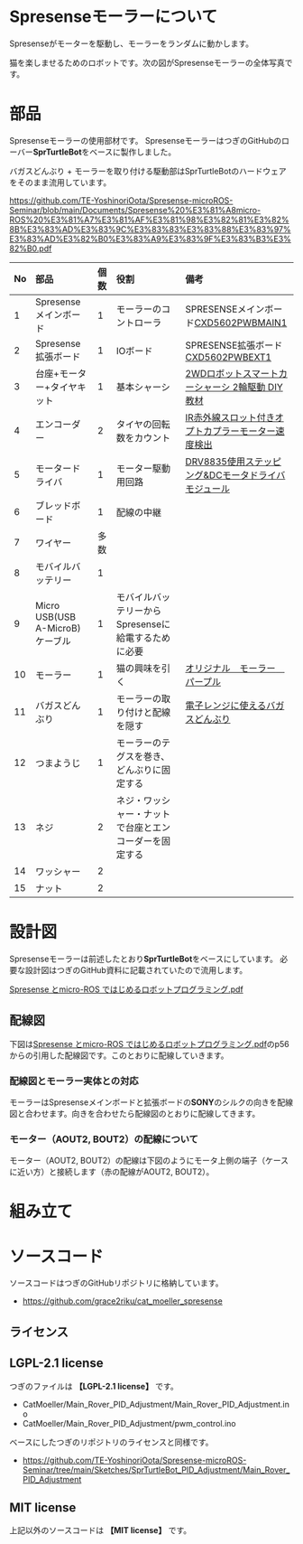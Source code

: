 # Spresenseモーラーについて
Spresenseがモーターを駆動し、モーラーをランダムに動かします。

猫を楽しませるためのロボットです。次の図がSpresenseモーラーの全体写真です。


# 部品
Spresenseモーラーの使用部材です。
SpresenseモーラーはつぎのGitHubのローバー**SprTurtleBot**をベースに製作しました。

バガスどんぶり + モーラーを取り付ける駆動部はSprTurtleBotのハードウェアをそのまま流用しています。

https://github.com/TE-YoshinoriOota/Spresense-microROS-Seminar/blob/main/Documents/Spresense%20%E3%81%A8micro-ROS%20%E3%81%A7%E3%81%AF%E3%81%98%E3%82%81%E3%82%8B%E3%83%AD%E3%83%9C%E3%83%83%E3%83%88%E3%83%97%E3%83%AD%E3%82%B0%E3%83%A9%E3%83%9F%E3%83%B3%E3%82%B0.pdf


| No | 部品 | 個数 | 役割 | 備考 |
| :--- | :--- | :--- | :--- | :--- |
| 1 | Spresense メインボード | 1 | モーラーのコントローラ | SPRESENSEメインボード[CXD5602PWBMAIN1](https://www.switch-science.com/products/3900) |
| 2 | Spresense 拡張ボード | 1 | IOボード | SPRESENSE拡張ボード[CXD5602PWBEXT1](https://www.switch-science.com/products/3901) |
| 3 | 台座+モーター+タイヤキット | 1 | 基本シャーシ | [2WDロボットスマートカーシャーシ 2輪駆動 DIY教材](https://www.amazon.co.jp/gp/product/B01IWHE9VI/ref=ppx_yo_dt_b_asin_title_o02_s00?ie=UTF8&psc=1) |
| 4 | エンコーダー | 2 | タイヤの回転数をカウント | [IR赤外線スロット付きオプトカプラーモーター速度検出](https://www.amazon.co.jp/gp/product/B084VP1GXS/ref=ppx_yo_dt_b_asin_title_o03_s00?ie=UTF8&psc=1) |
| 5 | モータードライバ | 1 | モーター駆動用回路 | [DRV8835使用ステッピング&DCモータドライバモジュール](https://akizukidenshi.com/catalog/g/g109848/) |
| 6 | ブレッドボード | 1 | 配線の中継 |  |
| 7 | ワイヤー | 多数 |  |  |
| 8 | モバイルバッテリー | 1 |  |  |
| 9 | Micro USB(USB A-MicroB)ケーブル | 1 | モバイルバッテリーからSpresenseに給電するために必要 |  |
| 10 | モーラー | 1 | 猫の興味を引く | [オリジナル　モーラー　パープル](https://item.rakuten.co.jp/auc-ookawaya/4979092016953/?s-id=pc_shop_recommend&rtg=c1e67285c7003768080607e3d6635f69) |
| 11 | バガスどんぶり | 1 | モーラーの取り付けと配線を隠す | [電子レンジに使えるバガスどんぶり](https://jp.daisonet.com/products/4550480309866) |
| 12 | つまようじ | 1 | モーラーのテグスを巻き、どんぶりに固定する |  |
| 13 | ネジ | 2 | ネジ・ワッシャー・ナットで台座とエンコーダーを固定する |  |
| 14 | ワッシャー | 2 |  |  |
| 15 | ナット | 2 |  |  |


# 設計図
Spresenseモーラーは前述したとおり**SprTurtleBot**をベースにしています。
必要な設計図はつぎのGitHub資料に記載されていたので流用します。

[Spresense とmicro-ROS ではじめるロボットプログラミング.pdf](https://github.com/TE-YoshinoriOota/Spresense-microROS-Seminar/blob/main/Documents/Spresense%20%E3%81%A8micro-ROS%20%E3%81%A7%E3%81%AF%E3%81%98%E3%82%81%E3%82%8B%E3%83%AD%E3%83%9C%E3%83%83%E3%83%88%E3%83%97%E3%83%AD%E3%82%B0%E3%83%A9%E3%83%9F%E3%83%B3%E3%82%B0.pdf)

## 配線図
下図は[Spresense とmicro-ROS ではじめるロボットプログラミング.pdf](https://github.com/TE-YoshinoriOota/Spresense-microROS-Seminar/blob/main/Documents/Spresense%20%E3%81%A8micro-ROS%20%E3%81%A7%E3%81%AF%E3%81%98%E3%82%81%E3%82%8B%E3%83%AD%E3%83%9C%E3%83%83%E3%83%88%E3%83%97%E3%83%AD%E3%82%B0%E3%83%A9%E3%83%9F%E3%83%B3%E3%82%B0.pdf)のp56からの引用した配線図です。このとおりに配線していきます。

### 配線図とモーラー実体との対応
モーラーはSpresenseメインボードと拡張ボードの**SONY**のシルクの向きを配線図と合わせます。向きを合わせたら配線図のとおりに配線してきます。

### モーター（AOUT2, BOUT2）の配線について
モーター（AOUT2, BOUT2）の配線は下図のようにモータ上側の端子（ケースに近い方）と接続します（赤の配線がAOUT2, BOUT2）。


# 組み立て


# ソースコード
ソースコードはつぎのGitHubリポジトリに格納しています。

* https://github.com/grace2riku/cat_moeller_spresense


## ライセンス
## LGPL-2.1 license
つぎのファイルは **【LGPL-2.1 license】** です。

* CatMoeller/Main_Rover_PID_Adjustment/Main_Rover_PID_Adjustment.ino
* CatMoeller/Main_Rover_PID_Adjustment/pwm_control.ino

ベースにしたつぎのリポジトリのライセンスと同様です。

* https://github.com/TE-YoshinoriOota/Spresense-microROS-Seminar/tree/main/Sketches/SprTurtleBot_PID_Adjustment/Main_Rover_PID_Adjustment

## MIT license
上記以外のソースコードは **【MIT license】** です。
